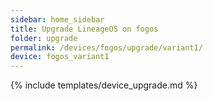 ```yaml
---
sidebar: home_sidebar
title: Upgrade LineageOS on fogos
folder: upgrade
permalink: /devices/fogos/upgrade/variant1/
device: fogos_variant1
---
```

{% include templates/device_upgrade.md %}
